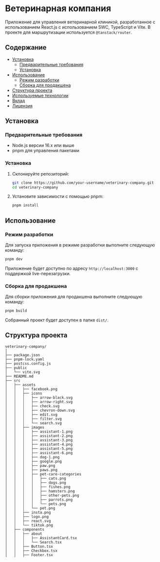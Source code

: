 # Ветеринарная компания

Приложение для управления ветеринарной клиникой, разработанное с использованием React.js с использованием SWC, TypeScript и Vite. В проекте для маршрутизации используется `@tanstack/router`.

## Содержание

- [Установка](#установка)
  - [Предварительные требования](#предварительные-требования)
  - [Установка](#установка)
- [Использование](#использование)
  - [Режим разработки](#режим-разработки)
  - [Сборка для продакшена](#сборка-для-продакшена)
- [Структура проекта](#структура-проекта)
- [Используемые технологии](#используемые-технологии)
- [Вклад](#вклад)
- [Лицензия](#лицензия)

## Установка

### Предварительные требования

- Node.js версии 16.x или выше
- pnpm для управления пакетами

### Установка

1. Склонируйте репозиторий:

   ```bash
   git clone https://github.com/your-username/veterinary-company.git
   cd veterinary-company
   ```

2. Установите зависимости с помощью pnpm:
   ```bash
   pnpm install
   ```

## Использование

### Режим разработки

Для запуска приложения в режиме разработки выполните следующую команду:

```bash
pnpm dev
```

Приложение будет доступно по адресу `http://localhost:3000` с поддержкой live-перезагрузки.

### Сборка для продакшена

Для сборки приложения для продакшена выполните следующую команду:

```bash
pnpm build
```

Собранный проект будет доступен в папке `dist/`.

## Структура проекта

```
veterinary-company/
│
├── package.json
├── pnpm-lock.yaml
├── postcss.config.js
├── public
│   └── vite.svg
├── README.md
├── src
│   ├── assets
│   │   ├── facebook.png
│   │   ├── icons
│   │   │   ├── arrow-black.svg
│   │   │   ├── arrow-right.svg
│   │   │   ├── check.svg
│   │   │   ├── chevron-down.svg
│   │   │   ├── edit.svg
│   │   │   ├── filter.svg
│   │   │   └── search.svg
│   │   ├── images
│   │   │   ├── assistant-1.png
│   │   │   ├── assistant-2.png
│   │   │   ├── assistant-3.png
│   │   │   ├── assistant-4.png
│   │   │   ├── assistant-5.png
│   │   │   ├── assistant-6.png
│   │   │   ├── dog-1.png
│   │   │   ├── google.png
│   │   │   ├── paw.png
│   │   │   ├── paws.png
│   │   │   ├── pet-care-categories
│   │   │   │   ├── cats.png
│   │   │   │   ├── dogs.png
│   │   │   │   ├── fishes.png
│   │   │   │   ├── hamsters.png
│   │   │   │   ├── other-pets.png
│   │   │   │   ├── parrots.png
│   │   │   │   └── pets.png
│   │   │   └── pet.png
│   │   ├── insta.png
│   │   ├── logo.png
│   │   ├── react.svg
│   │   └── tiktok.png
│   ├── components
│   │   ├── about
│   │   │   ├── AssistantCard.tsx
│   │   │   └── Search.tsx
│   │   ├── Button.tsx
│   │   ├── Checkbox.tsx
│   │   ├── Footer.tsx
```
